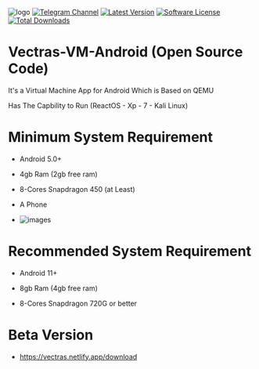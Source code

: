 ![logo](https://github.com/ahmedbarakat2007/Vectras-windows-emulator/assets/118398763/096d4a06-8d3c-489f-9fb5-d273f361200c)
[![Telegram Channel][ico-telegram]][link-telegram]
[![Latest Version][ico-version]][link-releases]
[![Software License][ico-license]](LICENSE.md)
[![Total Downloads][ico-downloads]][link-releases]

# Vectras-VM-Android (Open Source Code)

It's a Virtual Machine App for Android Which is Based on QEMU

Has The Capbility to Run (ReactOS - Xp - 7 - Kali Linux)

# Minimum System Requirement

* Android 5.0+

* 4gb Ram (2gb free ram)

* 8-Cores Snapdragon 450 (at Least)

* A Phone
* ![images](https://github.com/ahmedbarakat2007/Vectras-windows-emulator/assets/118398763/8e453927-4235-4489-a100-9c909153bb2f)

# Recommended System Requirement

* Android 11+

* 8gb Ram (4gb free ram)

* 8-Cores Snapdragon 720G or better

# Beta Version

* https://vectras.netlify.app/download

[ico-telegram]: https://img.shields.io/badge/@PHPChatCo-2CA5E0.svg?style=flat-square&logo=telegram&label=Telegram
[ico-version]: https://img.shields.io/packagist/v/laravel-notification-channels/telegram.svg?style=flat-square
[ico-license]: https://img.shields.io/badge/license-MIT-brightgreen.svg?style=flat-square
[ico-downloads]: https://img.shields.io/packagist/dt/laravel-notification-channels/telegram.svg?style=flat-square

[link-telegram]: https://t.me/vectras_os
[link-repo]: https://github.com/epicstudios856/Vectras-VM-Android/
[link-releases]: https://github.com/epicstudios856/Vectras-VM-Android/releases/
